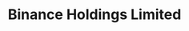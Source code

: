 ---
layout: reviewCustodian
title: "Binance Holdings Limited"
platformReview:
  type: custodians
  appId: binance
icon: binance.jpeg

custodian:
  crunchbaseUrl: "https://www.crunchbase.com/organization/binance"
  leadership:
    jurisdiction: 🇰🇾 "Cayman Islands"
    yearsInBusiness: "6"
    ceo:
      name: "Richard Teng"
      position: "CEO"
      tenure: "2023-present"
      nationality: "Singaporean"
      photo: "images/wIcons/custodians/leadership/binance-richard-teng.png"
      social:
        twitter: "https://x.com/_richardteng"
        linkedin: "https://www.linkedin.com/in/richard-teng-3497b527"
    team:
      - name: "Richard Teng"
        role: "CEO"
      - name: "Rachel Conlan"
        role: "Chief Marketing Officer"
      - name: "Jeff Li"
        role: "Vice President of Product"
      - name: "Norman Chen"
        role: "Chief Financial Officer"
      - name: "Eleanor Hughes"
        role: "General Counsel"
      - name: "Tigran Gambaryan"
        role: "VP of Global Intelligence and Investigations"
    teamSource: "https://www.binance.com/en/blog/leadership"

  androidApp:
    name: "Binance: Bitcoin Marketplace & Crypto Wallet"
    url: "/android/com.binance.dev"

  iphoneApp:
    name: "Binance: Buy & Sell Bitcoin Crypto"
    url: "/iphone/binance.ios"
  
  webApp:
    name: "Binance: Web Wallet"
    url: "/others/binance.com"

  browserExtension:
    name: "Binance Chain Wallet"
    url: "/others/ext.binancechain"

  hotColdDesign:
    status: "published"
    lastUpdated: 2023-07-01
    details: "Binance employs a multi-tier and multi-cluster system architecture. The majority of user funds are stored in cold wallets secured by multi-signature technology, with a smaller portion in hot wallets for liquidity and daily operations."
    documentation_url: "https://www.binance.com/en/blog/421499824684900346/Binance-Security-The-Fundamentals-of-Safeguarding-Your-Funds-and-Data"
    analysis: "Through multi-signature protocols, hardware-based key management, and real-time risk monitoring, Binance strives to minimize single points of failure. Their cold storage ensures most assets remain offline, protected from online threats."
    supporting_urls:
      - "https://www.binance.com/en/blog"
      - "https://www.binance.com/en/security"
      - "https://www.binance.com/en/blog/421499824684900346"

  bitcoinFocus:
    status: "multi-currency"
    tradableAssets: "Over 350"
    tradingPairs: "Over 1300"
    custodyAssets: "Over 600"
    CompleteList: "https://www.binance.com/en/markets"

  proofOfReserves:
    status: "cryptographic"
    details: "Binance launched a Merkle Tree-based proof-of-reserves system in late 2022 and has publicly disclosed wallet addresses. External auditor involvement was temporarily paused in December 2022."
    auditFrequency: "Ongoing internal verifications"
    lastAudit: "2022"
    auditUrl: "https://www.binance.com/en/blog/ecosystem/binances-proof-of-reserves-how-users-can-verify-their-assets-496670067205387072"
    developmentStatus: "Continuous refinement of on-chain proof-of-reserves"
    developmentUrl: "https://www.binance.com/en/proof-of-reserves"

  operations:
    users: "128M"
    cryptographicProof:
      btcAmount: "622K BTC"
      totalAssets: 
      lastUpdated: "2024-01-30"
      source: "Binance Proof of Reserves"
      sourceUrl: "https://www.binance.com/en/proof-of-reserves"
      valid: true

    thirdPartyAudit:
      btcAmount: "620K BTC"
      totalAssets: "$181B USD"
      lastUpdated: "2024-01-30"
      source: "Arkham Intelligence"
      sourceUrl: "https://intel.arkm.com/explorer/entity/binance"
      valid: true

    selfReported:
      btcAmount: 
      totalAssets: 
      lastUpdated: 
      source: ""
      sourceUrl: 
      valid: false

  trackRecord:
    history: "Multiple regulatory challenges and leadership changes, including CZ's departure in 2023"
    incidentHistory:
      - description: "Former CEO CZ pleads guilty to federal charges, steps down"
        date: "November 2023"
        url: "https://www.justice.gov/opa/pr/binance-and-ceo-plead-guilty-federal-charges-agree-pay-over-4-billion-criminal-monetary"
      - description: "7,000 BTC stolen from a Binance hot wallet"
        date: "May 2019"
        url: "https://www.binance.com/en/blog/365189201383344128"
      - description: "Alleged KYC data leak"
        date: "August 2019"
        url: "https://www.coindesk.com/markets/2019/08/07/binance-probing-kyc-data-alleged-leak"
      - description: "$100M BNB Chain exploit"
        date: "October 2022"
        url: "https://www.binance.com/en/blog/ecosystem/the-bnb-chain-ecosystem-and-binance-exchange-update-3910070746874562153"
    sourceIncidents: "https://www.binance.com/en/blog"
    lastIncident: "November 2023"
    insuranceCoverage: "Safu (Secure Asset Fund for Users) for emergency losses"
    insuranceTermsUrl: "https://www.binance.com/en/support/faq/the-secure-asset-fund-for-users-safu-360027414213"

  businessModel:
    type: "Exchange & Custody"
    services:
      - name: "Spot Trading"
        url: "https://www.binance.com/en/trade/BTC_USDT"
      - name: "Futures & Derivatives"
        url: "https://www.binance.com/en/futures"
      - name: "Margin Trading"
        url: "https://www.binance.com/en/margin-fee"
      - name: "Binance Earn (Staking, Savings)"
        url: "https://www.binance.com/en/earn"
      - name: "Binance NFT"
        url: "https://www.binance.com/en/nft/home"
      - name: "Institutional Services"
        url: "https://www.binanceinstitutional.com/"
      - name: "Binance Launchpad"
        url: "https://launchpad.binance.com/"
      - name: "Binance Pay"
        url: "https://pay.binance.com/"
    revenueStreams:
      - type: "Transaction Fees"
        details: "Percentage-based fees on spot, margin, and futures trades"
      - type: "Custody and Other Fees"
        details: "Asset listings, margin lending, staking, and various services"

  riskAssessment:
    derivatives: true
    derivativesList:
      - name: "Binance Futures"
        url: "https://www.binance.com/en/futures"
      - name: "Binance Options"
        url: "https://www.binance.com/en/option"
    memecoins: true
    memecoinList:
      - name: "DOGE"
        url: "https://www.binance.com/en/trade/DOGE_USDT"
      - name: "SHIB"
        url: "https://www.binance.com/en/trade/SHIB_USDT"
      - name: "FLOKI"
        url: "https://www.binance.com/en/trade/FLOKI_USDT"
      - name: "PEPE"
        url: "https://www.binance.com/en/trade/PEPE_USDT"
      - name: "BABYDOGE"
        url: "https://www.binance.com/en/trade/BABYDOGE_USDT"
      - name: "SANTOS"
        url: "https://www.binance.com/en/trade/SANTOS_USDT"
    gambling: false

  bitcoinContribution:
    fossDevelopment: false
    research: true
    protocolSupport: true
    research_url: "https://research.binance.com/"
    contributions:
      - name: "Binance Charity Foundation"
        url: "https://www.binance.charity/"
      - name: "Binance Academy"
        url: "https://academy.binance.com/"
      - name: "BNB Chain Ecosystem Funding"
        url: "https://www.bnbchain.org/en"
  
  userAccess:
    kycRequired: true
    kycLevel: "Tiered"
    withdrawalLimits:
      status: "tiered"
      documentation_url: "https://www.binance.com/en/support/faq/360034243591"

  security:
    features:
      - "2FA"
      - "Hardware Key (U2F/FIDO2)"
      - "Address Whitelisting"
    customInfrastructure: true
    details: "Binance operates its own servers and implements real-time risk monitoring. Private keys for the majority of funds are secured via cold storage with multi-signature setups."
---